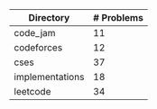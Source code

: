 | Directory | # Problems |
| --------- | ---------- |
| code_jam | 11 |
| codeforces | 12 |
| cses | 37 |
| implementations | 18 |
| leetcode | 34 |
